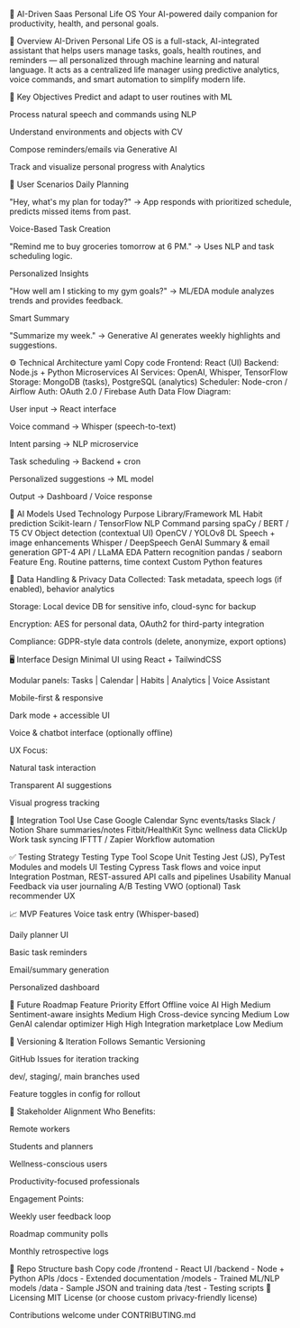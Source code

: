 🔮 AI-Driven Saas Personal Life OS 
Your AI-powered daily companion for productivity, health, and personal goals.

🚀 Overview
AI-Driven Personal Life OS is a full-stack, AI-integrated assistant that helps users manage tasks, goals, health routines, and reminders — all personalized through machine learning and natural language. It acts as a centralized life manager using predictive analytics, voice commands, and smart automation to simplify modern life.

🎯 Key Objectives
Predict and adapt to user routines with ML

Process natural speech and commands using NLP

Understand environments and objects with CV

Compose reminders/emails via Generative AI

Track and visualize personal progress with Analytics

👤 User Scenarios
Daily Planning

"Hey, what's my plan for today?"
→ App responds with prioritized schedule, predicts missed items from past.

Voice-Based Task Creation

"Remind me to buy groceries tomorrow at 6 PM."
→ Uses NLP and task scheduling logic.

Personalized Insights

"How well am I sticking to my gym goals?"
→ ML/EDA module analyzes trends and provides feedback.

Smart Summary

"Summarize my week."
→ Generative AI generates weekly highlights and suggestions.

⚙️ Technical Architecture
yaml
Copy code
Frontend: React (UI)
Backend: Node.js + Python Microservices
AI Services: OpenAI, Whisper, TensorFlow
Storage: MongoDB (tasks), PostgreSQL (analytics)
Scheduler: Node-cron / Airflow
Auth: OAuth 2.0 / Firebase Auth
Data Flow Diagram:

User input → React interface

Voice command → Whisper (speech-to-text)

Intent parsing → NLP microservice

Task scheduling → Backend + cron

Personalized suggestions → ML model

Output → Dashboard / Voice response

🧠 AI Models Used
Technology	Purpose	Library/Framework
ML	Habit prediction	Scikit-learn / TensorFlow
NLP	Command parsing	spaCy / BERT / T5
CV	Object detection (contextual UI)	OpenCV / YOLOv8
DL	Speech + image enhancements	Whisper / DeepSpeech
GenAI	Summary & email generation	GPT-4 API / LLaMA
EDA	Pattern recognition	pandas / seaborn
Feature Eng.	Routine patterns, time context	Custom Python features

🔐 Data Handling & Privacy
Data Collected: Task metadata, speech logs (if enabled), behavior analytics

Storage: Local device DB for sensitive info, cloud-sync for backup

Encryption: AES for personal data, OAuth2 for third-party integration

Compliance: GDPR-style data controls (delete, anonymize, export options)

🖥️ Interface Design
Minimal UI using React + TailwindCSS

Modular panels: Tasks | Calendar | Habits | Analytics | Voice Assistant

Mobile-first & responsive

Dark mode + accessible UI

Voice & chatbot interface (optionally offline)

UX Focus:

Natural task interaction

Transparent AI suggestions

Visual progress tracking

🔌 Integration
Tool	Use Case
Google Calendar	Sync events/tasks
Slack / Notion	Share summaries/notes
Fitbit/HealthKit	Sync wellness data
ClickUp	Work task syncing
IFTTT / Zapier	Workflow automation

✅ Testing Strategy
Testing Type	Tool	Scope
Unit Testing	Jest (JS), PyTest	Modules and models
UI Testing	Cypress	Task flows and voice input
Integration	Postman, REST-assured	API calls and pipelines
Usability	Manual	Feedback via user journaling
A/B Testing	VWO (optional)	Task recommender UX

📈 MVP Features
 Voice task entry (Whisper-based)

 Daily planner UI

 Basic task reminders

 Email/summary generation

 Personalized dashboard

📌 Future Roadmap
Feature	Priority	Effort
Offline voice AI	High	Medium
Sentiment-aware insights	Medium	High
Cross-device syncing	Medium	Low
GenAI calendar optimizer	High	High
Integration marketplace	Low	Medium

🧩 Versioning & Iteration
Follows Semantic Versioning

GitHub Issues for iteration tracking

dev/, staging/, main branches used

Feature toggles in config for rollout

🧠 Stakeholder Alignment
Who Benefits:

Remote workers

Students and planners

Wellness-conscious users

Productivity-focused professionals

Engagement Points:

Weekly user feedback loop

Roadmap community polls

Monthly retrospective logs

📁 Repo Structure
bash
Copy code
/frontend - React UI
/backend - Node + Python APIs
/docs - Extended documentation
/models - Trained ML/NLP models
/data - Sample JSON and training data
/test - Testing scripts
📄 Licensing
MIT License (or choose custom privacy-friendly license)

Contributions welcome under CONTRIBUTING.md
